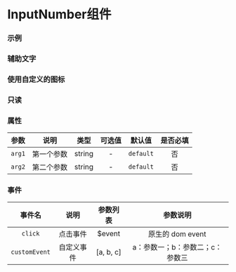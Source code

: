 <!-- 加载 demo 组件 start -->
<script setup>
import demo from './demo.vue'
import demo2 from './demo2.vue'
import demo3 from './demo3.vue'
import demo4 from './demo4.vue'
  </script>
<!-- 加载 demo 组件 end -->

<!-- 正文开始 -->

# InputNumber组件

### 示例
<Preview comp-name="Rate" demo-name="demo">
  <demo />
</Preview>

### 辅助文字
<Preview comp-name="Rate" demo-name="demo2">
  <demo2 />
</Preview>

### 使用自定义的图标
<Preview comp-name="Rate" demo-name="demo3">
  <demo3 />
</Preview>

### 只读
<Preview comp-name="Rate" demo-name="demo4">
  <demo4 />
</Preview>

### 属性
参数 | 说明 | 类型 | 可选值 | 默认值 | 是否必填
:-: | :-: | :-: | :-: | :-: | :-:
`arg1` | 第一个参数 | string | - | `default` | 否 
`arg2` | 第二个参数 | string | - | `default` | 否

### 事件
事件名 | 说明 | 参数列表 | 参数说明
:-: | :-: | :-: | :-:
`click` | 点击事件 | $event | 原生的 dom event
`customEvent` | 自定义事件 | [a, b, c] | a：参数一；b：参数二；c：参数三
